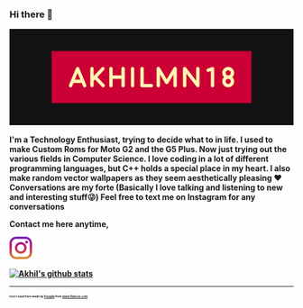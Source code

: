 ### Hi there 👋
![Banner](https://github.com/Akhmen18/Akhmen18/blob/master/Images/Base.png)

<p> <b> I'm a Technology Enthusiast, trying to decide what to in life. I used to make Custom Roms for Moto G2 and the G5 Plus. Now just trying out the various fields in Computer Science. I love coding in a lot of different programming languages, but C++ holds a special place in my heart. 
I also make random vector wallpapers as they seem aesthetically pleasing ❤
Conversations are my forte (Basically I love talking and listening to new and interesting stuff😜)
Feel free to text me on Instagram for any conversations
<b><p>

Contact me here anytime,

<a href="https://www.instagram.com/akhilmn18/">
  <img width="40px" src="https://github.com/Akhmen18/Akhmen18/blob/master/Images/instagram.png" />
</a>
<br>

[![Akhil's github stats](https://github-readme-stats.vercel.app/api?username=Akhmen18&show_icons=true&theme=dark&hide=stars,issues,contribs)](https://github.com/anuraghazra/github-readme-stats)

----

<div opacity=0.5>
    <p style="font-size:5px">
    Icon I used here made by <a href="https://www.flaticon.com/authors/freepik" title="Freepik">Freepik</a> from <a href="https://www.flaticon.com/" title="Flaticon"> www.flaticon.com</a> <p>
</div>
<!--
**Akhmen18/Akhmen18** is a ✨ _special_ ✨ repository because its `README.md` (this file) appears on your GitHub profile.

Here are some ideas to get you started:

- 🔭 I’m currently working on ...
- 🌱 I’m currently learning ...
- 👯 I’m looking to collaborate on ...
- 🤔 I’m looking for help with ...
- 💬 Ask me about ...
- 📫 How to reach me: ...
- 😄 Pronouns: ...
- ⚡ Fun fact: ...
-->
